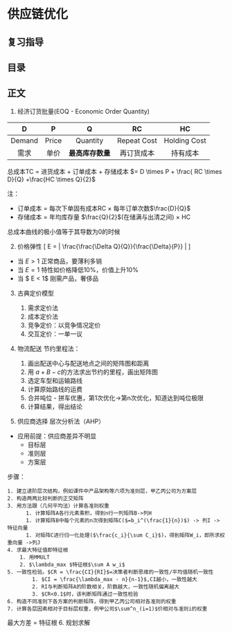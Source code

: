 # 供应链优化
## 复习指导

## 目录
[](#)
## 正文
1. 经济订货批量(EOQ - Economic Order Quantity)


  D   |  P   |   Q   |    RC    |    HC
:--: | :----: | :-----: | :--------: | :--:
Demand|Price|Quantity|Repeat Cost|Holding Cost
  需求 | 单价 |  **最高库存数量**  | 再订货成本 | 持有成本

  总成本TC = 进货成本 + 订单成本 + 存储成本
        $= D \times P + \frac{ RC \times D}{Q} +\frac{HC \times Q}{2}$

注：
- 订单成本 = 每次下单固有成本RC × 每年订单次数$\frac{D}{Q}$
- 存储成本 = 年均库存量 $\frac{Q}{2}$(在储满与出清之间) × HC

总成本曲线的极小值等于其导数为0的时候

2. 价格弹性
\[
E = | \frac{\frac{\Delta Q}{Q}}{\frac{\Delta}{P}} |
\]
- 当 $E > 1$ 正常商品，要薄利多销
- 当 $E = 1$ 特性如价格降低10%，价值上升10%
- 当 $ E < 1$ 刚需产品，奢侈品
3. 古典定价模型
    1. 需求定价法
    2. 成本定价法
    3. 竞争定价：以竞争情况定价
    4. 交互定价：一单一议

4. 物流配送
节约里程法：
    1. 画出配送中心与配送地点之间的矩阵图和距离
    2. 用 $a+B-c$的方法求出节约的里程，画出矩阵图
    3. 选定车型和运输路线
    4. 计算原始路线的运费
    5. 合并吨位 - 拼车优惠，第1次优化->第n次优化，知道达到吨位极限
    6. 计算结果，得出结论


5. 供应商选择
层次分析法（AHP）
- 应用前提：供应商差异不明显
  - 目标层
  - 准则层
  - 方案层

步骤：

    1. 建立递阶层次结构，例如课件中产品架构等六项为准则层，甲乙丙公司为方案层
    2. 构造两两比较判断的正交矩阵
    3. 用方法跟（几何平均法）计算各准则权重
          1. 计算矩阵A各行元素乘积，得到n行一列矩阵B->列H
          1. 计算矩阵B中每个元素的n次得到矩阵C($=b_i^(\frac{1}{n})$) -> 列I -> 特征向量
          1. 对矩阵C进行归一化处理($\frac{c_i}{\sum C_i}$)，得到矩阵W_i，即所求权重向量 ->列J
    4. 求最大特征值即特征根
        1. 用MMULT
        2. $\lambda_max $特征根$\sum A w_i$
    5. 一致性检验。$CR = \frac{CI}{RI}$=决策者判断思维的一致性/平均值随机一致性
            1. $CI = \frac{\lambda_max - n}{n-1}$,CI越小，一致性越大
            2. RI与判断矩阵A的阶数相关，阶数越大，一致性随机偏离越大
            3. $CR<0.1$时，该判断矩阵通过一致性检验
    6. 构造不同准则下各方案的判断矩阵，得到甲乙丙公司相对各准则的权重
    7. 计算各层因素相对于目标层权重，例甲公司$\sum^n_(i=1)$价相对与准则i的权重
最大方差 = 特征根
6. 规划求解
